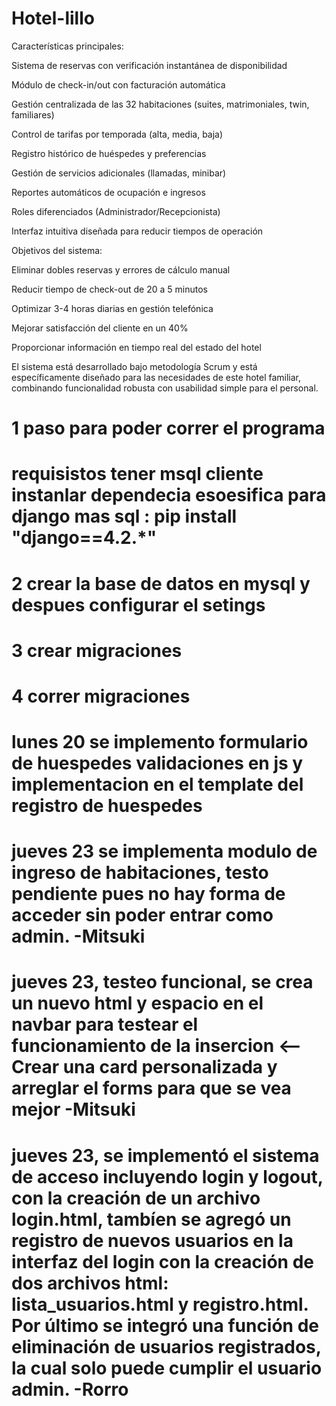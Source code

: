 # Hotel-lillo
Características principales:

Sistema de reservas con verificación instantánea de disponibilidad

Módulo de check-in/out con facturación automática

Gestión centralizada de las 32 habitaciones (suites, matrimoniales, twin, familiares)

Control de tarifas por temporada (alta, media, baja)

Registro histórico de huéspedes y preferencias

Gestión de servicios adicionales (llamadas, minibar)

Reportes automáticos de ocupación e ingresos

Roles diferenciados (Administrador/Recepcionista)

Interfaz intuitiva diseñada para reducir tiempos de operación

Objetivos del sistema:

Eliminar dobles reservas y errores de cálculo manual

Reducir tiempo de check-out de 20 a 5 minutos

Optimizar 3-4 horas diarias en gestión telefónica

Mejorar satisfacción del cliente en un 40%

Proporcionar información en tiempo real del estado del hotel

El sistema está desarrollado bajo metodología Scrum y está específicamente diseñado para las necesidades de este hotel familiar, combinando funcionalidad robusta con usabilidad simple para el personal.


# 1 paso para poder correr el programa 
# requisistos tener msql cliente instanlar dependecia esoesifica para django mas sql : pip install "django==4.2.*"
# 2 crear la base de datos en mysql y despues configurar el setings 
# 3 crear migraciones
# 4 correr migraciones

# lunes 20 se implemento formulario de huespedes validaciones en js y implementacion en el template del registro de huespedes 

# jueves 23 se implementa modulo de ingreso de habitaciones, testo pendiente pues no hay forma de acceder sin poder entrar como admin. -Mitsuki

# jueves 23, testeo funcional, se crea un nuevo html y espacio en el navbar para testear el funcionamiento de la insercion <-- Crear una card personalizada y arreglar el forms para que se vea mejor -Mitsuki

# jueves 23, se implementó el sistema de acceso incluyendo login y logout, con la creación de un archivo login.html, tambíen se agregó un registro de nuevos usuarios en la interfaz del login con la creación de dos archivos html: lista_usuarios.html y registro.html. Por último se integró una función de eliminación de usuarios registrados, la cual solo puede cumplir el usuario admin. -Rorro
